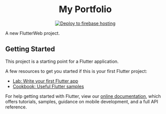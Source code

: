 <h1 align="center">
  My Portfolio
 </h1>
 
 <p align="center">
  <a href="Firebase Hosting Badge">
    <img alt="Deploy to firebase hosting" title="Firebase Deployment" src="https://github.com/Monik09/Portfolio/workflows/Deploy%20to%20Firebase%20Hosting%20on%20merge/badge.svg" >
  </a>
</p>


A new FlutterWeb project.

## Getting Started

This project is a starting point for a Flutter application.

A few resources to get you started if this is your first Flutter project:

- [Lab: Write your first Flutter app](https://flutter.dev/docs/get-started/codelab)
- [Cookbook: Useful Flutter samples](https://flutter.dev/docs/cookbook)

For help getting started with Flutter, view our
[online documentation](https://flutter.dev/docs), which offers tutorials,
samples, guidance on mobile development, and a full API reference.
